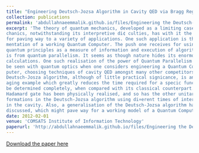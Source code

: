 ```yaml
---
title: "Engineering Deutsch-Jozsa Algorithm in Cavity QED via Bragg Regime"
collection: publications
permalink: 'abdullahnaeemmalik.github.io/files/Engineering the Deutsch-Jozsa Algorithm.pdf'
excerpt: 'The theory of quantum mechanics, developed as a limiting case to classical me-
chanics, notwithstanding its interpretive di¢ culties, has with it the elegance
for paving way to a variety of applications. One such application is the imple-
mentation of a working Quantum Computer. The push one receives for using
quantum principles as a measure of information and execution of algorithms
is from quantum parallelism. It seems as though nature hides its enormous
calculations. One such realisation of the power of Quantum Parallelism can
be seen with quantum optics when one considers engineering a Quantum Com-
puter, choosing techniques of cavity QED amongst many other competitors. The
Deutsch-Josza algorithm, although of little practical signicance, is an encour-
aging example which greatly reduces the time required for a specic function to
be determined completely, when compared with its classical counterpart. The
Hadamard gate has been physically realised, and so has the other unitary trans-
formations in the Deutsch-Jozsa algorithm using di¤erent times of interactions
in the cavity. Also, a generalisation of the Deutsch-Jozsa algorithm has been
discussed, which might pave way for a working model of a Quantum Computer.'
date: 2012-02-01
venue: 'COMSATS Institute of Information Technology'
paperurl: 'http://abdullahnaeemmalik.github.io/files/Engineering the Deutsch-Jozsa Algorithm.pdf'
---
```


[Download the paper here](http://abdullahnaeemmalik.github.io/files/Engineering%20the%20Deutsch-Jozsa%20Algorithm.pdf)
